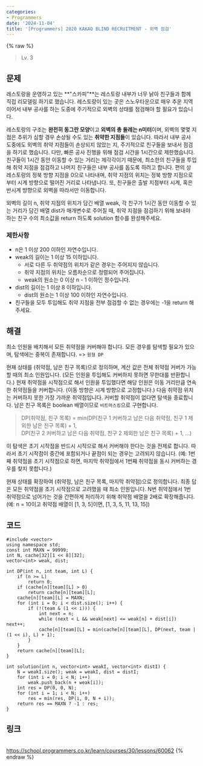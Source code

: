 ```yaml
---
categories:
- Programmers
date: '2024-11-04'
title: '[Programmers] 2020 KAKAO BLIND RECRUITMENT - 외벽 점검'
---
```


{% raw %}
> Lv. 3<br>

## 문제
레스토랑을 운영하고 있는  **"스카피"**는 레스토랑 내부가 너무 낡아 친구들과 함께 직접 리모델링 하기로 했습니다. 레스토랑이 있는 곳은 스노우타운으로 매우 추운 지역이어서 내부 공사를 하는 도중에 주기적으로 외벽의 상태를 점검해야 할 필요가 있습니다.

레스토랑의 구조는  **완전히 동그란 모양**이고  **외벽의 총 둘레는 n미터**이며, 외벽의 몇몇 지점은 추위가 심할 경우 손상될 수도 있는  **취약한 지점들**이 있습니다. 따라서 내부 공사 도중에도 외벽의 취약 지점들이 손상되지 않았는 지, 주기적으로 친구들을 보내서 점검을 하기로 했습니다. 다만, 빠른 공사 진행을 위해 점검 시간을 1시간으로 제한했습니다. 친구들이 1시간 동안 이동할 수 있는 거리는 제각각이기 때문에, 최소한의 친구들을 투입해 취약 지점을 점검하고 나머지 친구들은 내부 공사를 돕도록 하려고 합니다. 편의 상 레스토랑의 정북 방향 지점을 0으로 나타내며, 취약 지점의 위치는 정북 방향 지점으로부터 시계 방향으로 떨어진 거리로 나타냅니다. 또, 친구들은 출발 지점부터 시계, 혹은 반시계 방향으로 외벽을 따라서만 이동합니다.

외벽의 길이 n, 취약 지점의 위치가 담긴 배열 weak, 각 친구가 1시간 동안 이동할 수 있는 거리가 담긴 배열 dist가 매개변수로 주어질 때, 취약 지점을 점검하기 위해 보내야 하는 친구 수의 최소값을 return 하도록 solution 함수를 완성해주세요.

### 제한사항
-   n은 1 이상 200 이하인 자연수입니다.
-   weak의 길이는 1 이상 15 이하입니다.
    -   서로 다른 두 취약점의 위치가 같은 경우는 주어지지 않습니다.
    -   취약 지점의 위치는 오름차순으로 정렬되어 주어집니다.
    -   weak의 원소는 0 이상 n - 1 이하인 정수입니다.
-   dist의 길이는 1 이상 8 이하입니다.
    -   dist의 원소는 1 이상 100 이하인 자연수입니다.
-   친구들을 모두 투입해도 취약 지점을 전부 점검할 수 없는 경우에는 -1을 return 해주세요.

## 해결
최소 인원을 배치해서 모든 취약점을 커버해야 합니다. 모든 경우를 탐색할 필요가 있으며, 탐색에는 중복이 존재합니다. => `원형 DP`

현재 상태를 (취약점, 남은 친구 목록)으로 정의하며, 계산 값은 전체 취약점 커버가 가능할 때의 최소 인원입니다. (모든 인원을 투입해도 커버하지 못하면 무한대를 반환합니다.) 현재 취약점을 시작점으로 해서 인원을 투입했다면 해당 인원은 이동 거리만큼 연속한 취약점들을 커버합니다. (이동 방향은 시계 방향으로 고정합니다.) 다음 취약점 위치는 커버하지 못한 가장 가까운 취약점입니다. 커버할 취약점이 없다면 탐색을 종료합니다. 남은 친구 목록은 boolean 배열이므로 `비트마스킹`으로 구현합니다.

> DP(취약점, 친구 목록) = min(DP(친구 1 커버하고 남은 다음 취약점, 친구 1 제외한 남은 친구 목록) + 1,<br>
>                                                DP(친구 2 커버하고 남은 다음 취약점, 친구 2 제외한 남은 친구 목록) + 1, ...)<br>

이 탐색은 초기 시작점을 반드시 시작으로 해서 커버해야 한다는 것을 전제로 합니다. 따라서 초기 시작점이 중간에 포함되거나 끝점이 되는 경우는 고려되지 않습니다. (예: 1번째 취약점을 초기 시작점으로 하면, 마지막 취약점에서 1번째 취약점을 동시 커버하는 경우를 찾지 못합니다.)

현재 상태를 확장하여 (취약점, 남은 친구 목록, 마지막 취약점)으로 정의합니다. 최종 답은 모든 취약점을 초기 시작점으로 고려했을 때 최소 인원입니다. N번 취약점에서 1번 취약점으로 넘어가는 것을 간편하게 처리하기 위해 취약점 배열을 2배로 확장해줍니다. (예: n = 10이고 취약점 배열이 [1, 3, 5]이면, [1, 3, 5, 11, 13, 15])

## 코드
```
#include <vector>
using namespace std;
const int MAXN = 99999;
int N, cache[32][1 << 8][32];
vector<int> weak, dist;

int DP(int n, int team, int L) {
    if (n >= L)
        return 0;
    if (cache[n][team][L] > 0)
        return cache[n][team][L];
    cache[n][team][L] = MAXN;
    for (int i = 0; i < dist.size(); i++) {
        if (!(team & (1 << i))) {
            int next = n;
            while (next < L && weak[next] <= weak[n] + dist[i]) next++;
            cache[n][team][L] = min(cache[n][team][L], DP(next, team | (1 << i), L) + 1);
        }
    }
    return cache[n][team][L];
}

int solution(int n, vector<int> weakI, vector<int> distI) {
    N = weakI.size(); weak = weakI, dist = distI;
    for (int i = 0; i < N; i++)
        weak.push_back(n + weak[i]);
    int res = DP(0, 0, N);
    for (int i = 1; i < N; i++)
        res = min(res, DP(i, 0, N + i));
    return res == MAXN ? -1 : res;
}
```

## 링크
<br>https://school.programmers.co.kr/learn/courses/30/lessons/60062
{% endraw %}